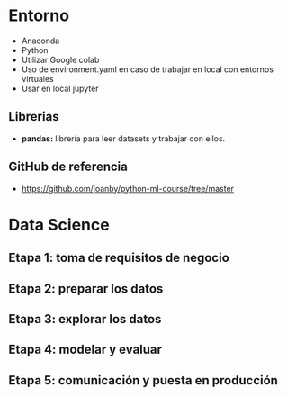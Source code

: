# Entorno
* Anaconda
* Python
* Utilizar Google colab
* Uso de environment.yaml en caso de trabajar en local con entornos virtuales
* Usar en local jupyter

## Librerias
* **pandas:** librería para leer datasets y trabajar con ellos.

## GitHub de referencia
* https://github.com/joanby/python-ml-course/tree/master

# Data Science
## **Etapa 1:** toma de requisitos de negocio
## **Etapa 2:** preparar los datos
## **Etapa 3:** explorar los datos
## **Etapa 4:** modelar y evaluar
## **Etapa 5:** comunicación y puesta en producción

